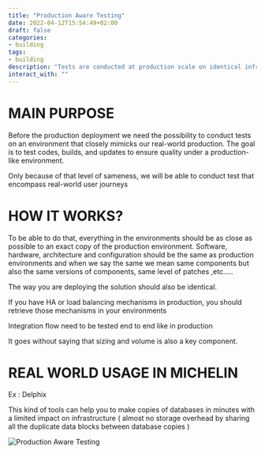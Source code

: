 ```yaml
---
title: "Production Aware Testing"
date: 2022-04-12T15:54:49+02:00
draft: false
categories:
- building
tags:
- building
description: "Tests are conducted at production scale on identical infrastructure. They encompass real-world user journeys"
interact_with: ""
---
```


# MAIN PURPOSE

Before the production deployment we need the possibility to conduct tests on an environment that closely mimicks our real-world production.
The goal is to test codes, builds, and updates to ensure quality under a production-like environment.

Only because of that level of sameness, we will be able to conduct test that encompass real-world user journeys

# HOW IT WORKS?

To be able to do that, everything in the environments should be as close as possible to an exact copy of the production environment.
Software, hardware, architecture and configuration should be the same as production environments and when we say the same we mean same components but also the same versions of components, same level of patches ,etc…..

The way you are deploying the solution should also be identical.

If you have HA or load balancing mechanisms in production, you should retrieve those mechanisms in your environments

Integration flow need to be tested end to end like in production

It goes without saying that sizing and volume is also a key component.


# REAL WORLD USAGE IN MICHELIN

Ex : Delphix

This kind of tools can help you to make copies of databases in minutes with a limited impact on infrastructure ( almost no storage overhead by sharing all the duplicate data blocks between database copies )  

![Production Aware Testing](/images/building/production_aware_testing.png)
